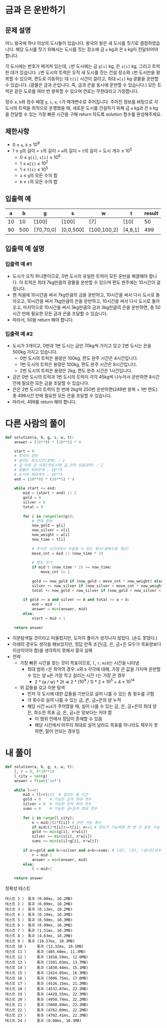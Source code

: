 # 금과 은 운반하기
## 문제 설명
어느 왕국에 하나 이상의 도시들이 있습니다. 왕국의 왕은 새 도시를 짓기로 결정하였습니다. 해당 도시를 짓기 위해서는 도시를 짓는 장소에 금 `a` kg과 은 `b` kg이 전달되어야 합니다.

각 도시에는 번호가 매겨져 있는데, `i`번 도시에는 금 `g[i]` kg, 은 `s[i]` kg, 그리고 트럭 한 대가 있습니다. `i`번 도시의 트럭은 오직 새 도시를 짓는 건설 장소와 `i`번 도시만을 왕복할 수 있으며, 편도로 이동하는 데 `t[i]` 시간이 걸리고, 최대 `w[i]` kg 광물을 운반할 수 있습니다. (광물은 금과 은입니다. 즉, 금과 은을 동시에 운반할 수 있습니다.) 모든 트럭은 같은 도로를 여러 번 왕복할 수 있으며 연료는 무한대라고 가정합니다.

정수 `a`, `b`와 정수 배열 `g`, `s`, `w`, `t`가 매개변수로 주어집니다. 주어진 정보를 바탕으로 각 도시의 트럭을 최적으로 운행했을 때, 새로운 도시를 건설하기 위해 금 `a` kg과 은 `b` kg을 전달할 수 있는 가장 빠른 시간을 구해 return 하도록 solution 함수를 완성해주세요.

## 제한사항
- 0 ≤ `a`, `b` ≤ $10^9$
- 1 ≤ `g`의 길이 = `s`의 길이 = `w`의 길이 = `t`의 길이 = 도시 개수 ≤ $10^5$
  - 0 ≤ `g[i]`, `s[i]` ≤ $10^9$
  - 1 ≤ `w[i]` ≤ $10^2$
  - 1 ≤ `t[i]` ≤ $10^5$
  - `a` ≤ `g`의 모든 수의 합
  - `b` ≤ `s`의 모든 수의 합

## 입출력 예
|a|b|g|s|w|t|result|
|-|-|-|-|-|-|-|
|10|10|[100]|[100]|[7]|[10]|50|
|90|500|[70,70,0]|[0,0,500]|[100,100,2]|[4,8,1]|499|

## 입출력 예 설명
### 입출력 예 #1

- 도시가 오직 하나뿐이므로, 0번 도시의 유일한 트럭이 모든 운반을 해결해야 합니다. 이 트럭은 최대 7kg만큼의 광물을 운반할 수 있으며 편도 완주에는 10시간이 걸립니다.
- 맨 처음에 10시간을 써서 7kg만큼의 금을 운반하고, 10시간을 써서 다시 도시로 돌아오고, 10시간을 써서 7kg만큼의 은을 운반하고, 10시간을 써서 다시 도시로 돌아오고, 마지막으로 10시간을 써서 3kg만큼의 금과 3kg만큼의 은을 운반하면, 총 50시간 만에 필요한 모든 금과 은을 조달할 수 있습니다.
- 따라서, 50을 return 해야 합니다.

### 입출력 예 #2

- 도시가 3개이고, 0번과 1번 도시는 금만 70kg씩 가지고 있고 2번 도시는 은을 500kg 가지고 있습니다.
  - 0번 도시의 트럭은 용량은 100kg, 편도 완주 시간은 4시간입니다.
  - 1번 도시의 트럭은 용량은 100kg, 편도 완주 시간은 8시간입니다.
  - 2번 도시의 트럭은 용량은 2kg, 편도 완주 시간은 1시간입니다.
- 금은 0번 도시의 트럭과 1번 도시의 트럭이 각각 45kg씩 나누어서 운반하면 8시간 안에 필요한 모든 금을 조달할 수 있습니다.
- 은은 2번 도시의 트럭이 한 번에 2kg씩 250번 운반하면(249번 왕복 + 1번 편도) 총 499시간 만에 필요한 모든 은을 조달할 수 있습니다.
- 따라서, 499를 return 해야 합니다.

# 다른 사람의 풀이
```python
def solution(a, b, g, s, w, t):
    answer = (10**9) * (10**5) * 4
    
    start = 0
    # 최악의 경우
    # 걸리는 최소시간(왕복) : 2 
    # 금 따로 은 따로(한도시에 금,은만 있을경우) : 2
    # 광물의 최대무게 : 10**9
    # 도시의 최대개수 : 10**5
    end = (10**9) * (10**5) * 4
    
    while start <= end:
        mid = (start + end) // 2
        gold = 0
        silver = 0 
        total = 0
        
        for i in range(len(g)):
            # 현재 정보
            now_gold = g[i]
            now_silver = s[i]
            now_weight = w[i]
            now_time = t[i]
            
            # 주어진 시간내에서 이동할 수 있는 횟수(왕복으로 계산)
            move_cnt = mid // (now_time * 2)
            
            # 편도 추가
            if mid % (now_time * 2) >= now_time:
                move_cnt += 1
                
            gold += now_gold if (now_gold < move_cnt * now_weight) else move_cnt * now_weight 
            silver += now_silver if (now_silver < move_cnt * now_weight) else move_cnt * now_weight
            total += now_gold + now_silver if (now_gold + now_silver < move_cnt * now_weight) else move_cnt * now_weight 
        
        if gold >= a and silver >= b and total >= a + b:
            end = mid - 1
            answer = min(answer, mid)
        else:
            start = mid + 1
        
    return answer
```
- 이분탐색일 것이라고 떠올렸지만, 도저히 풀이가 생각나지 않았다. (손도 못댔다.)
- 아래의 경우도 생각을 해보았지만, 정답 만족 조건(금, 은, 금+은 모두가 목표량보다 이상이어야 함)을 생각하지 못해서 결국 실패
- 전략
  - 가장 빠른 시간을 찾는 것이 목표이므로, `l`, `r`, `mid`는 시간을 나타냄
    - 최대 범위 `r`은 최악의 경우: `a`와 `b` 각각에 대해, 가장 큰 값을 가지며 운반할 수 있는 양 `w`은 가장 작고 걸리는 시간 `t`는 가장 큰 경우
      - 2 * (a / w) * 2t => 2 * ($10^9$ / 1) * 2 * $10^5$ = 4 * $10^{14}$
  - 위 값들을 갖고 이분 탐색
    - 먼저 각 도시에 대한 값들을 기반으로 실어 나를 수 있는 총 횟수를 구함
    - 각 횟수로 실어 나를 수 있는 금, 은, 금+은의 양 누적
    - 해당 시간 `mid`가 주어졌을 때, 실어 나를 수 있는 금, 은, 금+은의 최대 양은, 최소한 목표 금, 은, 금+은 양보다는 커야 함
      - 이 범위 안에서 정답이 존재할 수 있음
      - 해당 시간에서 아무리 최대로 실어 날라도 목표를 하나라도 채우지 못하면, 말이 안되는 경우임

# 내 풀이
```python
def solution(a, b, g, s, w, t):
    l, r = 0, 4*10**14
    l_city = len(g)
    answer = float('inf')
    
    while l<=r:
        mid = (l+r)//2  # 걸리는 총 시간
        gold = 0    # 가능한 금의 최대 갯수
        silver = 0  # 가능한 은의 최대 갯수
        sums = 0    # 가능한 금+은의 최대 갯수
        
        for i in range(l_city):
            n = mid//(2*t[i]) # 운반 가능 횟수
            if mid%(2*t[i])>=t[i]: n+=1 # 편도가 가능하면 한 번 더 운반 가능
            gold += min(g[i], n*w[i])
            silver += min(s[i], n*w[i])
            sums += min(s[i]+g[i], n*w[i])
            
        if a<=gold and b<=silver and a+b<=sums: # (금), (은), (금+은)모두의 최대가 무조건 목표량보다 많아야 함
            r = mid-1
            answer = min(answer, mid)
        else:
            l = mid+1
            
    return answer
```
정확성  테스트
```
테스트 1 〉	통과 (0.08ms, 10.2MB)
테스트 2 〉	통과 (0.09ms, 10.2MB)
테스트 3 〉	통과 (0.13ms, 10.2MB)
테스트 4 〉	통과 (0.19ms, 10.3MB)
테스트 5 〉	통과 (0.50ms, 10.3MB)
테스트 6 〉	통과 (0.99ms, 10.3MB)
테스트 7 〉	통과 (1.51ms, 10.3MB)
테스트 8 〉	통과 (4.63ms, 10.2MB)
테스트 9 〉	통과 (10.57ms, 10.3MB)
테스트 10 〉	통과 (13.32ms, 10.1MB)
테스트 11 〉	통과 (485.60ms, 11.3MB)
테스트 12 〉	통과 (1018.59ms, 12.6MB)
테스트 13 〉	통과 (1501.03ms, 13.7MB)
테스트 14 〉	통과 (1830.44ms, 15.1MB)
테스트 15 〉	통과 (2424.05ms, 16.3MB)
테스트 16 〉	통과 (3006.75ms, 17.6MB)
테스트 17 〉	통과 (4526.15ms, 21.2MB)
테스트 18 〉	통과 (4532.87ms, 22.2MB)
테스트 19 〉	통과 (4428.55ms, 22.3MB)
테스트 20 〉	통과 (4958.74ms, 22.2MB)
테스트 21 〉	통과 (5068.69ms, 22.2MB)
테스트 22 〉	통과 (4762.69ms, 22.2MB)
테스트 23 〉	통과 (4702.41ms, 22.2MB)
테스트 24 〉	통과 (0.08ms, 10.3MB)
```
